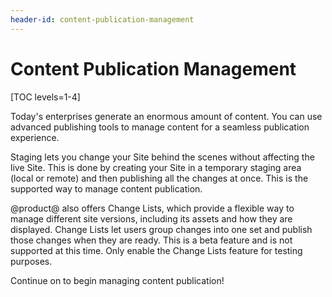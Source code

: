 ```yaml
---
header-id: content-publication-management
---
```


# Content Publication Management

[TOC levels=1-4]

Today's enterprises generate an enormous amount of content. You can use advanced
publishing tools to manage content for a seamless publication experience.

Staging lets you change your Site behind the scenes without affecting the live
Site. This is done by creating your Site in a temporary staging area (local or
remote) and then publishing all the changes at once. This is the supported way
to manage content publication.

@product@ also offers Change Lists, which provide a flexible way to manage
different site versions, including its assets and how they are displayed. Change
Lists let users group changes into one set and publish those changes when
they are ready. This is a beta feature and is not supported at this time. Only
enable the Change Lists feature for testing purposes.

Continue on to begin managing content publication!

